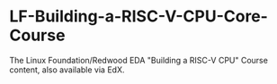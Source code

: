 # LF-Building-a-RISC-V-CPU-Core-Course
The Linux Foundation/Redwood EDA "Building a RISC-V CPU" Course content, also available via EdX.
